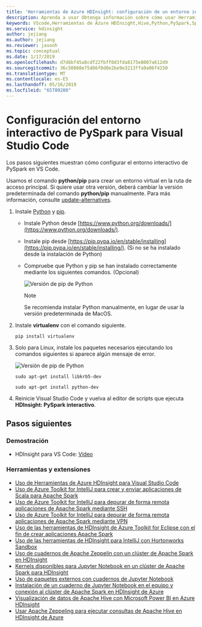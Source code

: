 ```yaml
---
title: 'Herramientas de Azure HDInsight: configuración de un entorno interactivo de PySpark para Visual Studio Code'
description: Aprenda a usar Obtenga información sobre cómo usar Herramientas de Azure HDInsight para Visual Studio Code para crear y enviar consultas y scripts.
keywords: VScode,Herramientas de Azure HDInsight,Hive,Python,PySpark,Spark,HDInsight,Hadoop,LLAP,Hive interactivo,Consulta interactiva
ms.service: hdinsight
author: jejiang
ms.author: jejiang
ms.reviewer: jasonh
ms.topic: conceptual
ms.date: 1/17/2019
ms.openlocfilehash: d7d6bf45a8cdf22fbff0d3fda8175e8007a612d9
ms.sourcegitcommit: 36c50860e75d86f0d0e2be9e3213ffa9a06f4150
ms.translationtype: MT
ms.contentlocale: es-ES
ms.lasthandoff: 05/16/2019
ms.locfileid: "65789280"
---
```

# <a name="set-up-the-pyspark-interactive-environment-for-visual-studio-code"></a>Configuración del entorno interactivo de PySpark para Visual Studio Code

Los pasos siguientes muestran cómo configurar el entorno interactivo de PySpark en VS Code.

Usamos el comando **python/pip** para crear un entorno virtual en la ruta de acceso principal. Si quiere usar otra versión, deberá cambiar la versión predeterminada del comando **python/pip** manualmente. Para más información, consulte [update-alternatives](https://linux.die.net/man/8/update-alternatives).

1. Instale [Python](https://www.python.org/downloads/) y [pip](https://pip.pypa.io/en/stable/installing/).
   
   + Instale Python desde [https://www.python.org/downloads/](https://www.python.org/downloads/).
   + Instale pip desde [https://pip.pypa.io/en/stable/installing](https://pip.pypa.io/en/stable/installing/). (Si no se ha instalado desde la instalación de Python)
   + Compruebe que Python y pip se han instalado correctamente mediante los siguientes comandos. (Opcional)
 
        ![Versión de pip de Python](./media/set-up-pyspark-interactive-environment/check-python-pip-version.png)

     > [!NOTE]
     > Se recomienda instalar Python manualmente, en lugar de usar la versión predeterminada de MacOS.


2. Instale **virtualenv** con el comando siguiente.
   
   ```
   pip install virtualenv
   ```

3. Solo para Linux, instale los paquetes necesarios ejecutando los comandos siguientes si aparece algún mensaje de error.
   
    ![Versión de pip de Python](./media/set-up-pyspark-interactive-environment/install-libkrb5-package.png)
       
   ```
   sudo apt-get install libkrb5-dev 
   ```

   ```
   sudo apt-get install python-dev
   ```

4. Reinicie Visual Studio Code y vuelva al editor de scripts que ejecuta **HDInsight: PySpark interactivo**.

## <a name="next-steps"></a>Pasos siguientes

### <a name="demo"></a>Demostración
* HDInsight para VS Code: [Vídeo](https://go.microsoft.com/fwlink/?linkid=858706)

### <a name="tools-and-extensions"></a>Herramientas y extensiones
* [Uso de Herramientas de Azure HDInsight para Visual Studio Code](hdinsight-for-vscode.md)
* [Uso de Azure Toolkit for IntelliJ para crear y enviar aplicaciones de Scala para Apache Spark](spark/apache-spark-intellij-tool-plugin.md)
* [Uso de Azure Toolkit for IntelliJ para depurar de forma remota aplicaciones de Apache Spark mediante SSH](spark/apache-spark-intellij-tool-debug-remotely-through-ssh.md)
* [Uso de Azure Toolkit for IntelliJ para depurar de forma remota aplicaciones de Apache Spark mediante VPN](spark/apache-spark-intellij-tool-plugin-debug-jobs-remotely.md)
* [Uso de las herramientas de HDInsight de Azure Toolkit for Eclipse con el fin de crear aplicaciones Apache Spark](spark/apache-spark-eclipse-tool-plugin.md)
* [Uso de las herramientas de HDInsight para IntelliJ con Hortonworks Sandbox](hadoop/hdinsight-tools-for-intellij-with-hortonworks-sandbox.md)
* [Uso de cuadernos de Apache Zeppelin con un clúster de Apache Spark en HDInsight](spark/apache-spark-zeppelin-notebook.md)
* [Kernels disponibles para Jupyter Notebook en un clúster de Apache Spark para HDInsight](spark/apache-spark-jupyter-notebook-kernels.md)
* [Uso de paquetes externos con cuadernos de Jupyter Notebook](spark/apache-spark-jupyter-notebook-use-external-packages.md)
* [Instalación de un cuaderno de Jupyter Notebook en el equipo y conexión al clúster de Apache Spark en HDInsight de Azure](spark/apache-spark-jupyter-notebook-install-locally.md)
* [Visualización de datos de Apache Hive con Microsoft Power BI en Azure HDInsight](hadoop/apache-hadoop-connect-hive-power-bi.md)
* [Usar Apache Zeppeling para ejecutar consultas de Apache Hive en HDInsight de Azure](./interactive-query/hdinsight-connect-hive-zeppelin.md)
